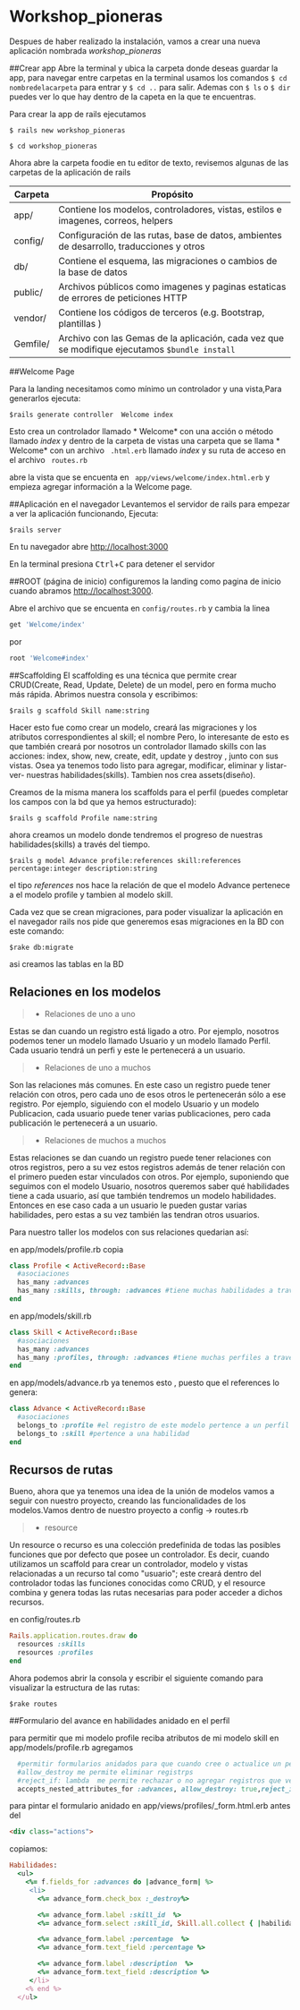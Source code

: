 # Workshop_pioneras

Despues de haber realizado la instalación, vamos a crear una nueva aplicación nombrada  *workshop_pioneras*

##Crear app
Abre la terminal y ubica la carpeta donde deseas guardar la app, para navegar entre carpetas en la terminal usamos los comandos ```$ cd nombredelacarpeta``` para entrar y ```$ cd ..``` para salir. Ademas con ```$ ls```  o ```$ dir``` puedes ver lo que hay dentro de la capeta en la que te encuentras.

Para crear la app de rails ejecutamos

```
$ rails new workshop_pioneras
```

```
$ cd workshop_pioneras
```
Ahora abre la carpeta foodie en tu editor de texto, revisemos algunas de las carpetas de la aplicación de rails

|Carpeta  | Propósito                                                                                            |
|---------|------------------------------------------------------------------------------------------------------|
| app/    | Contiene los modelos, controladores, vistas, estilos e imagenes, correos, helpers                    |
| config/ | Configuración de las rutas, base de datos, ambientes de desarrollo, traducciones y otros             |
| db/     | Contiene el esquema, las migraciones o cambios de la base de datos                                   |
| public/ | Archivos públicos como imagenes y paginas estaticas de errores de peticiones HTTP                    |
| vendor/ | Contiene los códigos de terceros (e.g. Bootstrap, plantillas )                                       |
| Gemfile/| Archivo con las Gemas de la aplicación, cada vez que se modifique ejecutamos ```$bundle install ```  |


##Welcome Page

Para la landing necesitamos como mínimo un controlador y una vista,Para generarlos ejecuta:
```
$rails generate controller  Welcome index
```
Esto crea un controlador llamado * Welcome* con una acción o método llamado *index*  y dentro de la carpeta de vistas una carpeta que se llama * Welcome* con un archivo ``` .html.erb```  llamado *index*  y su ruta de acceso en el archivo ``` routes.rb```

abre la vista que se encuenta en  ``` app/views/welcome/index.html.erb``` y empieza agregar información a la  Welcome page.

##Aplicación en el navegador
Levantemos el servidor de rails para empezar a ver la aplicación funcionando, Ejecuta:
```
$rails server
```
En tu navegador abre  [http://localhost:3000](http://localhost:3000)

En la terminal presiona <kbd>Ctrl</kbd>+<kbd>C</kbd> para detener el servidor

##ROOT (página de inicio)
configuremos la landing como pagina de inicio cuando abramos  [http://localhost:3000](http://localhost:3000).

Abre el archivo que se encuenta en  ``` config/routes.rb ```  y cambia la linea
```ruby
get 'Welcome/index'
```
por
```ruby
root 'Welcome#index'
```
##Scaffolding
El scaffolding es una técnica que permite crear CRUD(Create, Read, Update, Delete) de un model, pero en forma mucho más rápida. Abrimos nuestra consola y escribimos: 
```
$rails g scaffold Skill name:string
```
Hacer esto fue como crear un modelo, creará las migraciones y los atributos correspondientes al skill; el nombre Pero, lo interesante de esto es que también creará por nosotros un controlador llamado skills con las acciones: index, show, new, create, edit, update y destroy , junto con sus vistas. Osea ya tenemos todo listo para agregar, modificar, eliminar y listar-ver- nuestras habilidades(skills). Tambien nos crea assets(diseño).


Creamos de la misma manera los scaffolds para el perfil (puedes completar los campos con la bd que ya hemos estructurado):
```
$rails g scaffold Profile name:string
```
ahora creamos un modelo donde tendremos el progreso de nuestras habilidades(skills) a través del tiempo.
```
$rails g model Advance profile:references skill:references percentage:integer description:string
```
el tipo *references* nos hace la relación de que el modelo Advance pertenece a el modelo profile y tambien al modelo skill.

Cada vez que se crean migraciones, para poder visualizar la aplicación en el navegador rails nos pide que generemos esas migraciones en la BD con este comando:
```
$rake db:migrate
```
asi creamos las tablas en la BD

##  Relaciones en los modelos

> - Relaciones de uno a uno

Estas se dan cuando un registro está ligado a otro. Por ejemplo, nosotros podemos tener un modelo llamado Usuario y un modelo llamado Perfil. Cada usuario tendrá un perfi y este le pertenecerá a un usuario.

> - Relaciones de uno a muchos

Son las relaciones más comunes. En este caso un registro puede tener relación con otros, pero cada uno de esos otros le pertenecerán sólo a ese registro. Por ejemplo, siguiendo con el modelo Usuario y un modelo Publicacion, cada usuario puede tener varias publicaciones, pero cada publicación le pertenecerá a un usuario.

> - Relaciones de muchos a muchos

Estas relaciones se dan cuando un registro puede tener relaciones con otros registros, pero a su vez estos registros además de tener relación con el primero pueden estar vinculados con otros. Por ejemplo, suponiendo que seguimos con el modelo Usuario, nosotros queremos saber qué habilidades tiene a cada usuario, así que también tendremos un modelo habilidades. Entonces en ese caso cada a un usuario le pueden gustar varias habilidades, pero estas a su vez también las tendran otros usuarios.

Para nuestro taller los modelos con sus relaciones quedarian así:

en app/models/profile.rb copia
```Ruby
class Profile < ActiveRecord::Base
  #asociaciones
  has_many :advances
  has_many :skills, through: :advances #tiene muchas habilidades a través del modelo advances
end

```
en app/models/skill.rb
```Ruby
class Skill < ActiveRecord::Base
  #asociaciones
  has_many :advances
  has_many :profiles, through: :advances #tiene muchas perfiles a través del modelo advances
end
```
en app/models/advance.rb ya tenemos esto , puesto que el references lo genera:
```Ruby
class Advance < ActiveRecord::Base
  #asociaciones
  belongs_to :profile #el registro de este modelo pertence a un perfil
  belongs_to :skill #pertence a una habilidad
end
```
##  Recursos de rutas
Bueno, ahora que ya tenemos una idea de la unión de modelos vamos a seguir con nuestro proyecto, creando las funcionalidades de los modelos.Vamos dentro de nuestro proyecto a config -> routes.rb 

> - resource

Un resource o recurso es una colección predefinida de todas las posibles funciones que por defecto que posee un controlador. Es decir, cuando utilizamos un scaffold para crear un controlador, modelo y vistas relacionadas a un recurso tal como "usuario"; este creará dentro del controlador todas las funciones conocidas como CRUD, y el resource combina y genera todas las rutas necesarias para poder acceder a dichos recursos. 

en config/routes.rb
```Ruby
Rails.application.routes.draw do
  resources :skills
  resources :profiles
end
```
Ahora podemos abrir la consola y escribir el siguiente comando para visualizar la estructura de las rutas:
```
$rake routes
```

##Formulario del avance en habilidades anidado en el perfil

para permitir que mi modelo profile reciba atributos de mi modelo skill en app/models/profile.rb agregamos
```Ruby
  #permitir formularios anidados para que cuando cree o actualice un perfil  tambien puede agregar avances en habilidades
  #allow_destroy me permite eliminar registrps
  #reject_if: lambda  me permite rechazar o no agregar registros que vengan vacios
  accepts_nested_attributes_for :advances, allow_destroy: true,reject_if: lambda {|attributes| attributes['skill_id'].blank?}
```

para pintar el formulario anidado en app/views/profiles/\_form.html.erb   antes del 
```Html
<div class="actions">  
```
copiamos:
```Ruby
Habilidades:
  <ul>
    <%= f.fields_for :advances do |advance_form| %>
     <li>
       <%= advance_form.check_box :_destroy%>

       <%= advance_form.label :skill_id  %>
       <%= advance_form.select :skill_id, Skill.all.collect { |habilidad| [ habilidad.name, habilidad.id ] }, include_blank: true  %>

       <%= advance_form.label :percentage  %>
       <%= advance_form.text_field :percentage %>

       <%= advance_form.label :description  %>
       <%= advance_form.text_field :description %>
     </li>
    <% end %>
  </ul>
  ```
 
